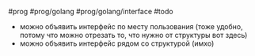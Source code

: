#prog #prog/golang #prog/golang/interface #todo

- можно объявить интерфейс по месту пользования (тоже удобно, потому что можно отрезать то, что нужно от структуры вот здесь)
- можно объявить интерфейс рядом со структурой (имхо)

